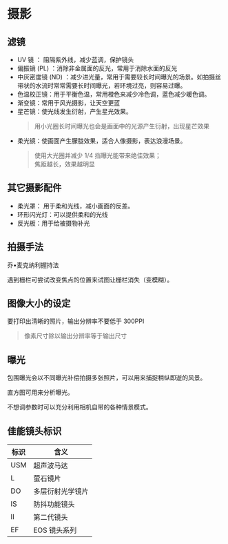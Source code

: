 # 摄影

## 滤镜

- UV 镜 ： 阻隔紫外线，减少蓝调，保护镜头
- 偏振镜 (PL) ：消除非金属面的反光，常用于消除水面的反光
- 中灰密度镜 (ND) ：减少进光量，常用于需要较长时间曝光的场景。如拍摄丝带状的水流时常常需要长时间曝光，若环境过亮，则容易过曝。
- 色温校正镜：用于平衡色温，常用橙色来减少冷色调，蓝色减少暖色调。
- 渐变镜：常用于风光摄影，让天空更蓝
- 星芒镜：使光线发生衍射，产生星光效果。
  > 用小光圈长时间曝光也会是画面中的光源产生衍射，出现星芒效果
- 柔光镜：使画面产生朦胧效果，适合人像摄影，表达浪漫场景。
	> 使用大光圈并减少 1/4 挡曝光能带来绝佳效果；  
	> 焦距越长，效果越明显

## 其它摄影配件

- 柔光罩： 用于柔和光线，减小画面的反差。
- 环形闪光灯：可以提供柔和的光线
- 反光板：用于给被摄物补光

## 拍摄手法

乔•麦克纳利握持法

遇到栅栏可尝试改变焦点的位置来试图让栅栏消失（变模糊）。

## 图像大小的设定

要打印出清晰的照片，输出分辨率不要低于 300PPI
> 像素尺寸除以输出分辨率等于输出尺寸

## 曝光

包围曝光会以不同曝光补偿拍摄多张照片，可以用来捕捉稍纵即逝的风景。

直方图可用来分析曝光。

不想调参数时可以充分利用相机自带的各种情景模式。


## 佳能镜头标识

标识|含义
----|----
USM|超声波马达
L|萤石镜片
DO|多层衍射光学镜片
IS|防抖功能镜头
II|第二代镜头
EF|EOS 镜头系列